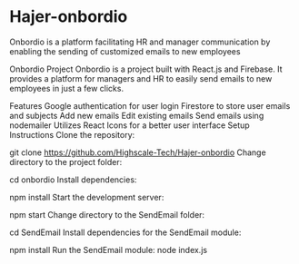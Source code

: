 # Hajer-onbordio
Onbordio is a platform facilitating HR and manager communication by enabling the sending of customized emails to new employees

Onbordio Project
Onbordio is a project built with React.js and Firebase. It provides a platform for managers and HR to easily send emails to new employees in just a few clicks.

Features
Google authentication for user login
Firestore to store user emails and subjects
Add new emails
Edit existing emails
Send emails using nodemailer
Utilizes React Icons for a better user interface
Setup Instructions
Clone the repository:

git clone https://github.com/Highscale-Tech/Hajer-onbordio
Change directory to the project folder:

cd onbordio
Install dependencies:

npm install
Start the development server:

npm start
Change directory to the SendEmail folder:

cd SendEmail
Install dependencies for the SendEmail module:

npm install
Run the SendEmail module:
node index.js

